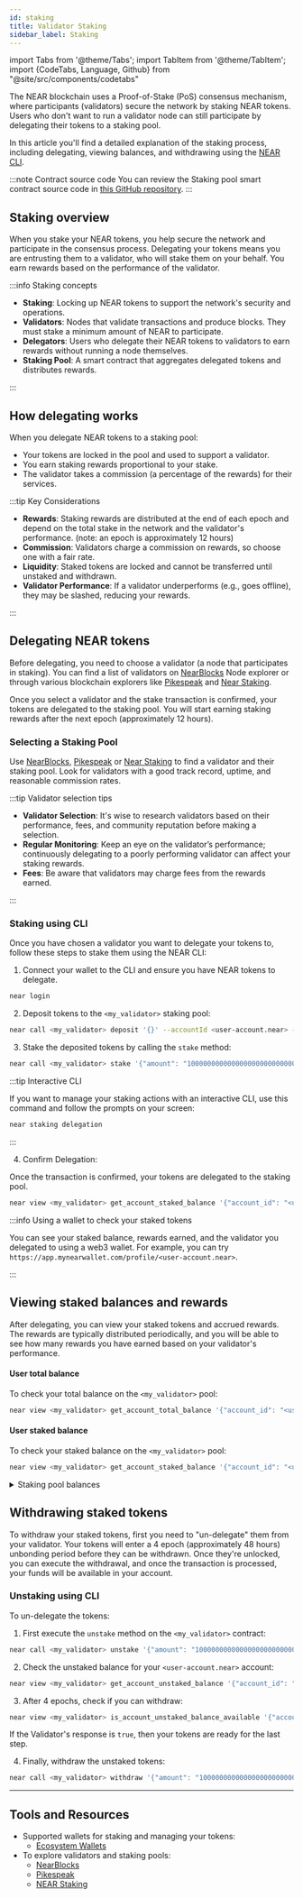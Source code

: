 ```yaml
---
id: staking
title: Validator Staking
sidebar_label: Staking
---
```

import Tabs from '@theme/Tabs';
import TabItem from '@theme/TabItem';
import {CodeTabs, Language, Github} from "@site/src/components/codetabs"

The NEAR blockchain uses a Proof-of-Stake (PoS) consensus mechanism, where participants (validators) secure the network by staking NEAR tokens. Users who don't want to run a validator node can still participate by delegating their tokens to a staking pool.

In this article you'll find a detailed explanation of the staking process, including delegating, viewing balances, and withdrawing using the [NEAR CLI](../../4.tools/cli.md).

:::note Contract source code
You can review the Staking pool smart contract source code in [this GitHub repository](https://github.com/near/core-contracts/tree/master/staking-pool).
:::

## Staking overview

When you stake your NEAR tokens, you help secure the network and participate in the consensus process.
Delegating your tokens means you are entrusting them to a validator, who will stake them on your behalf. You earn rewards based on the performance of the validator.

:::info Staking concepts

- **Staking**: Locking up NEAR tokens to support the network's security and operations.
- **Validators**: Nodes that validate transactions and produce blocks. They must stake a minimum amount of NEAR to participate.
- **Delegators**: Users who delegate their NEAR tokens to validators to earn rewards without running a node themselves.
- **Staking Pool**: A smart contract that aggregates delegated tokens and distributes rewards.

:::


## How delegating works

When you delegate NEAR tokens to a staking pool:
- Your tokens are locked in the pool and used to support a validator.
- You earn staking rewards proportional to your stake.
- The validator takes a commission (a percentage of the rewards) for their services.

:::tip Key Considerations

- **Rewards**: Staking rewards are distributed at the end of each epoch and depend on the total stake in the network and the validator's performance. (note: an epoch is approximately 12 hours)
- **Commission**: Validators charge a commission on rewards, so choose one with a fair rate.
- **Liquidity**: Staked tokens are locked and cannot be transferred until unstaked and withdrawn.
- **Validator Performance**: If a validator underperforms (e.g., goes offline), they may be slashed, reducing your rewards.

:::

## Delegating NEAR tokens

Before delegating, you need to choose a validator (a node that participates in staking). You can find a list of validators on [NearBlocks](https://nearblocks.io/node-explorer) Node explorer or through various blockchain explorers like [Pikespeak](https://pikespeak.ai/validators/overview) and [Near Staking](https://near-staking.com/).

Once you select a validator and the stake transaction is confirmed, your tokens are delegated to the staking pool.
You will start earning staking rewards after the next epoch (approximately 12 hours).

### Selecting a Staking Pool

Use [NearBlocks](https://nearblocks.io/node-explorer), [Pikespeak](https://pikespeak.ai/validators/overview) or [Near Staking](https://near-staking.com/) to find a validator and their staking pool.
Look for validators with a good track record, uptime, and reasonable commission rates.

:::tip Validator selection tips

- **Validator Selection**: It's wise to research validators based on their performance, fees, and community reputation before making a selection.
- **Regular Monitoring**: Keep an eye on the validator’s performance; continuously delegating to a poorly performing validator can affect your staking rewards.
- **Fees**: Be aware that validators may charge fees from the rewards earned.

:::

### Staking using CLI

Once you have chosen a validator you want to delegate your tokens to, follow these steps to stake them using the NEAR CLI:

1. Connect your wallet to the CLI and ensure you have NEAR tokens to delegate.

```sh
near login
```

2. Deposit tokens to the `<my_validator>` staking pool:

```sh
near call <my_validator> deposit '{}' --accountId <user-account.near> --amount 100
```

3. Stake the deposited tokens by calling the `stake` method:

```sh
near call <my_validator> stake '{"amount": "100000000000000000000000000"}' --accountId <user-account.near>
```

:::tip Interactive CLI

If you want to manage your staking actions with an interactive CLI, use this command and follow the prompts on your screen:

```sh
near staking delegation
```

:::

4. Confirm Delegation:

Once the transaction is confirmed, your tokens are delegated to the staking pool.

```sh
near view <my_validator> get_account_staked_balance '{"account_id": "<user-account.near>"}'
```

:::info Using a wallet to check your staked tokens

You can see your staked balance, rewards earned, and the validator you delegated to using a web3 wallet. For example, you can try `https://app.mynearwallet.com/profile/<user-account.near>`.

:::

## Viewing staked balances and rewards

After delegating, you can view your staked tokens and accrued rewards.
The rewards are typically distributed periodically, and you will be able to see how many rewards you have earned based on your validator's performance.

#### User total balance

To check your total balance on the `<my_validator>` pool:

```sh
near view <my_validator> get_account_total_balance '{"account_id": "<user-account.near>"}'
```

#### User staked balance

To check your staked balance on the `<my_validator>` pool:

```sh
near view <my_validator> get_account_staked_balance '{"account_id": "<user-account.near>"}'
```

<details>
<summary>Staking pool balances</summary>

You can view additional information and balances from the staking pool using the following CLI commands:

#### Total staked balance of the entire pool

```sh
near view <my_validator> get_total_staked_balance '{}'
```

#### Owner of the staking pool

```sh
near view <my_validator> get_owner_id '{}'
```

#### Current reward fee

```sh
near view <my_validator> get_reward_fee_fraction '{}'
```

#### Owner's balance

```sh
near view <my_validator> get_account_total_balance '{"account_id": "owner"}'
```

#### Staking key

```sh
near view <my_validator> get_staking_key '{}'
```

</details>

## Withdrawing staked tokens

To withdraw your staked tokens, first you need to "un-delegate" them from your validator. Your tokens will enter a 4 epoch (approximately 48 hours) unbonding period before they can be withdrawn.
Once they're unlocked, you can execute the withdrawal, and once the transaction is processed, your funds will be available in your account.

### Unstaking using CLI

To un-delegate the tokens:

1. First execute the `unstake` method on the `<my_validator>` contract:

```sh
near call <my_validator> unstake '{"amount": "100000000000000000000000000"}' --accountId <user-account.near>
```

2. Check the unstaked balance for your `<user-account.near>` account:

```sh
near view <my_validator> get_account_unstaked_balance '{"account_id": "<user-account.near>"}'
```

3. After 4 epochs, check if you can withdraw:

```sh
near view <my_validator> is_account_unstaked_balance_available '{"account_id": "<user-account.near>"}'
```

If the Validator's response is `true`, then your tokens are ready for the last step.

4. Finally, withdraw the unstaked tokens:

```sh
near call <my_validator> withdraw '{"amount": "100000000000000000000000000"}' --accountId <user-account.near>
```

---

## Tools and Resources

- Supported wallets for staking and managing your tokens:
  - [Ecosystem Wallets](https://wallet.near.org/)
- To explore validators and staking pools:
  - [NearBlocks](https://nearblocks.io/)
  - [Pikespeak](https://pikespeak.ai/)
  - [NEAR Staking](https://near-staking.com/)
